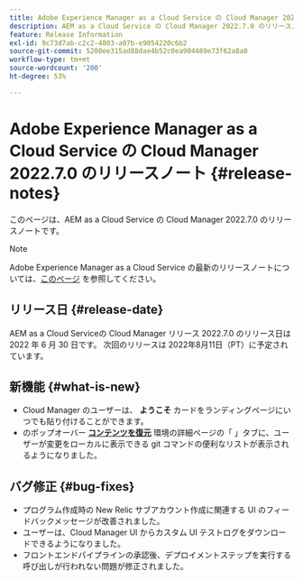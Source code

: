 ```yaml
---
title: Adobe Experience Manager as a Cloud Service の Cloud Manager 2022.7.0 のリリースノート
description: AEM as a Cloud Service の Cloud Manager 2022.7.0 のリリースノートです。
feature: Release Information
exl-id: 9c73d7ab-c2c2-4803-a07b-e9054220c6b2
source-git-commit: 5200ee315ad88dae4b52c0ea904489e73f62a8a0
workflow-type: tm+mt
source-wordcount: '200'
ht-degree: 53%

---
```



# Adobe Experience Manager as a Cloud Service の Cloud Manager 2022.7.0 のリリースノート {#release-notes}

このページは、AEM as a Cloud Service の Cloud Manager 2022.7.0 のリリースノートです。

>[!NOTE]
>
>Adobe Experience Manager as a Cloud Service の最新のリリースノートについては、[このページ](/help/release-notes/release-notes-cloud/release-notes-current.md) を参照してください。

## リリース日 {#release-date}

AEM as a Cloud Serviceの Cloud Manager リリース 2022.7.0 のリリース日は 2022 年 6 月 30 日です。 次回のリリースは 2022年8月11日（PT）に予定されています。

## 新機能 {#what-is-new}

* Cloud Manager のユーザーは、 **ようこそ** カードをランディングページにいつでも貼り付けることができます。
* のポップオーバー **[コンテンツを復元](/help/operations/backup.md)** 環境の詳細ページの「 」タブに、ユーザーが変更をローカルに表示できる git コマンドの便利なリストが表示されるようになりました。

## バグ修正 {#bug-fixes}

* プログラム作成時の New Relic サブアカウント作成に関連する UI のフィードバックメッセージが改善されました。
* ユーザーは、Cloud Manager UI からカスタム UI テストログをダウンロードできるようになりました。
* フロントエンドパイプラインの承認後、デプロイメントステップを実行する呼び出しが行われない問題が修正されました。
